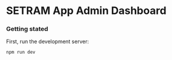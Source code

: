 # SETRAM App Admin Dashboard

### Getting stated

First, run the development server:

```bash
npm run dev
```
